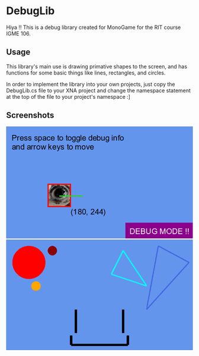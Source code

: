 # DebugLib

Hiya !! This is a debug library created for MonoGame for the RIT course IGME 106.

## Usage
This library's main use is drawing primative shapes to the screen, and has functions for some basic things like lines, rectangles, and circles.

In order to implement the library into your own projects, just copy the DebugLib.cs file to your XNA project and change the namespace statement at the top of the file to your project's namespace :]

## Screenshots

![Game screenshot of library in use](docs/media/example1.png)
![Screenshot of many primitives](docs/media/example2.png)
